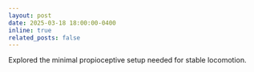 ```yaml
---
layout: post
date: 2025-03-18 18:00:00-0400
inline: true
related_posts: false
---
```


Explored the minimal propioceptive setup needed for stable locomotion.